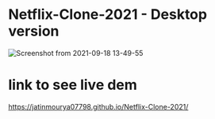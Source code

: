 # Netflix-Clone-2021 - Desktop version
![Screenshot from 2021-09-18 13-49-55](https://user-images.githubusercontent.com/55657605/133882050-bd1316a9-2805-4968-af44-86982a3c14a2.png)
# link to see live dem
https://jatinmourya07798.github.io/Netflix-Clone-2021/
